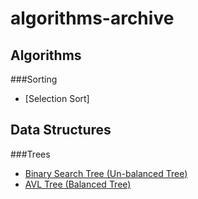 # algorithms-archive

## Algorithms

###Sorting

- [Selection Sort]

## Data Structures

###Trees

- [Binary Search Tree (Un-balanced Tree)](https://github.com/inthra-onsap/algorithms-archive/tree/master/tree/bst)
- [AVL Tree (Balanced Tree)](https://github.com/inthra-onsap/algorithms-archive/tree/master/tree/avl_tree)
